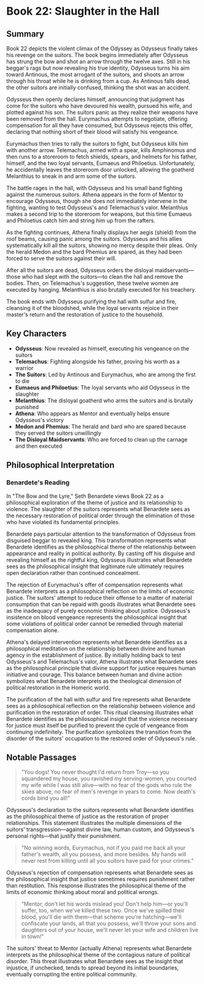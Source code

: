 # Book 22: Slaughter in the Hall

## Summary

Book 22 depicts the violent climax of the Odyssey as Odysseus finally takes his revenge on the suitors. The book begins immediately after Odysseus has strung the bow and shot an arrow through the twelve axes. Still in his beggar's rags but now revealing his true identity, Odysseus turns his aim toward Antinous, the most arrogant of the suitors, and shoots an arrow through his throat while he is drinking from a cup. As Antinous falls dead, the other suitors are initially confused, thinking the shot was an accident.

Odysseus then openly declares himself, announcing that judgment has come for the suitors who have devoured his wealth, pursued his wife, and plotted against his son. The suitors panic as they realize their weapons have been removed from the hall. Eurymachus attempts to negotiate, offering compensation for all they have consumed, but Odysseus rejects this offer, declaring that nothing short of their blood will satisfy his vengeance.

Eurymachus then tries to rally the suitors to fight, but Odysseus kills him with another arrow. Telemachus, armed with a spear, kills Amphinomus and then runs to a storeroom to fetch shields, spears, and helmets for his father, himself, and the two loyal servants, Eumaeus and Philoetius. Unfortunately, he accidentally leaves the storeroom door unlocked, allowing the goatherd Melanthius to sneak in and arm some of the suitors.

The battle rages in the hall, with Odysseus and his small band fighting against the numerous suitors. Athena appears in the form of Mentor to encourage Odysseus, though she does not immediately intervene in the fighting, wanting to test Odysseus's and Telemachus's valor. Melanthius makes a second trip to the storeroom for weapons, but this time Eumaeus and Philoetius catch him and string him up from the rafters.

As the fighting continues, Athena finally displays her aegis (shield) from the roof beams, causing panic among the suitors. Odysseus and his allies systematically kill all the suitors, showing no mercy despite their pleas. Only the herald Medon and the bard Phemius are spared, as they had been forced to serve the suitors against their will.

After all the suitors are dead, Odysseus orders the disloyal maidservants—those who had slept with the suitors—to clean the hall and remove the bodies. Then, on Telemachus's suggestion, these twelve women are executed by hanging. Melanthius is also brutally executed for his treachery.

The book ends with Odysseus purifying the hall with sulfur and fire, cleansing it of the bloodshed, while the loyal servants rejoice in their master's return and the restoration of justice to the household.

## Key Characters

- **Odysseus**: Now revealed as himself, executing his vengeance on the suitors
- **Telemachus**: Fighting alongside his father, proving his worth as a warrior
- **The Suitors**: Led by Antinous and Eurymachus, who are among the first to die
- **Eumaeus and Philoetius**: The loyal servants who aid Odysseus in the slaughter
- **Melanthius**: The disloyal goatherd who arms the suitors and is brutally punished
- **Athena**: Who appears as Mentor and eventually helps ensure Odysseus's victory
- **Medon and Phemius**: The herald and bard who are spared because they served the suitors unwillingly
- **The Disloyal Maidservants**: Who are forced to clean up the carnage and then executed

## Philosophical Interpretation

### Benardete's Reading

In "The Bow and the Lyre," Seth Benardete views Book 22 as a philosophical exploration of the theme of justice and its relationship to violence. The slaughter of the suitors represents what Benardete sees as the necessary restoration of political order through the elimination of those who have violated its fundamental principles.

Benardete pays particular attention to the transformation of Odysseus from disguised beggar to revealed king. This transformation represents what Benardete identifies as the philosophical theme of the relationship between appearance and reality in political authority. By casting off his disguise and revealing himself as the rightful king, Odysseus illustrates what Benardete sees as the philosophical insight that legitimate rule ultimately requires open declaration rather than continued concealment.

The rejection of Eurymachus's offer of compensation represents what Benardete interprets as a philosophical reflection on the limits of economic justice. The suitors' attempt to reduce their offense to a matter of material consumption that can be repaid with goods illustrates what Benardete sees as the inadequacy of purely economic thinking about justice. Odysseus's insistence on blood vengeance represents the philosophical insight that some violations of political order cannot be remedied through material compensation alone.

Athena's delayed intervention represents what Benardete identifies as a philosophical meditation on the relationship between divine and human agency in the establishment of justice. By initially holding back to test Odysseus's and Telemachus's valor, Athena illustrates what Benardete sees as the philosophical principle that divine support for justice requires human initiative and courage. This balance between human and divine action symbolizes what Benardete interprets as the theological dimension of political restoration in the Homeric world.

The purification of the hall with sulfur and fire represents what Benardete sees as a philosophical reflection on the relationship between violence and purification in the restoration of order. This ritual cleansing illustrates what Benardete identifies as the philosophical insight that the violence necessary for justice must itself be purified to prevent the cycle of vengeance from continuing indefinitely. The purification symbolizes the transition from the disorder of the suitors' occupation to the restored order of Odysseus's rule.

## Notable Passages

> "You dogs! You never thought I'd return from Troy—so you squandered my house, you ravished my serving-women, you courted my wife while I was still alive—with no fear of the gods who rule the skies above, no fear of men's revenge in years to come. Now death's cords bind you all!"

Odysseus's declaration to the suitors represents what Benardete identifies as the philosophical theme of justice as the restoration of proper relationships. This statement illustrates the multiple dimensions of the suitors' transgression—against divine law, human custom, and Odysseus's personal rights—that justify their punishment.

> "No winning words, Eurymachus, not if you paid me back all your father's wealth, all you possess, and more besides. My hands will never rest from killing until all you suitors have paid for your crimes."

Odysseus's rejection of compensation represents what Benardete sees as the philosophical insight that justice sometimes requires punishment rather than restitution. This response illustrates the philosophical theme of the limits of economic thinking about moral and political wrongs.

> "Mentor, don't let his words mislead you! Don't help him—or you'll suffer, too, when we've killed these two. Once we've spilled their blood, you'll die with them—that scheme you're hatching—we'll confiscate your lands, all that you possess, we'll throw your sons and daughters out of your house, we'll never let your wife and children live in town!"

The suitors' threat to Mentor (actually Athena) represents what Benardete interprets as the philosophical theme of the contagious nature of political disorder. This threat illustrates what Benardete sees as the insight that injustice, if unchecked, tends to spread beyond its initial boundaries, eventually corrupting the entire political community.
